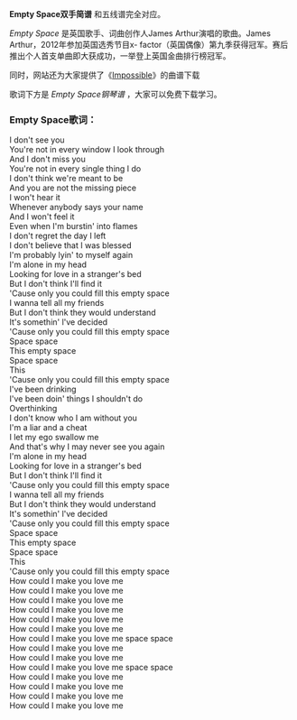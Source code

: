 

**Empty Space双手简谱** 和五线谱完全对应。

_Empty Space_ 是英国歌手、词曲创作人James Arthur演唱的歌曲。James Arthur，2012年参加英国选秀节目x-
factor（英国偶像）第九季获得冠军。赛后推出个人首支单曲即大获成功，一举登上英国金曲排行榜冠军。

同时，网站还为大家提供了《[Impossible](Music-4569-Impossible-James-Arthur.html
"Impossible")》的曲谱下载

歌词下方是 _Empty Space钢琴谱_ ，大家可以免费下载学习。

### Empty Space歌词：

I don't see you  
You're not in every window I look through  
And I don't miss you  
You're not in every single thing I do  
I don't think we're meant to be  
And you are not the missing piece  
I won't hear it  
Whenever anybody says your name  
And I won't feel it  
Even when I'm burstin' into flames  
I don't regret the day I left  
I don't believe that I was blessed  
I'm probably lyin' to myself again  
I'm alone in my head  
Looking for love in a stranger's bed  
But I don't think I'll find it  
'Cause only you could fill this empty space  
I wanna tell all my friends  
But I don't think they would understand  
It's somethin' l've decided  
'Cause only you could fill this empty space  
Space space  
This empty space  
Space space  
This  
'Cause only you could fill this empty space  
I've been drinking  
I've been doin' things I shouldn't do  
Overthinking  
I don't know who I am without you  
I'm a liar and a cheat  
I let my ego swallow me  
And that's why I may never see you again  
I'm alone in my head  
Looking for love in a stranger's bed  
But I don't think I'll find it  
'Cause only you could fill this empty space  
I wanna tell all my friends  
But I don't think they would understand  
It's somethin' l've decided  
'Cause only you could fill this empty space  
Space space  
This empty space  
Space space  
This  
'Cause only you could fill this empty space  
How could I make you love me  
How could I make you love me  
How could I make you love me  
How could I make you love me  
How could I make you love me  
How could I make you love me  
How could I make you love me space space  
How could I make you love me  
How could I make you love me  
How could I make you love me space space  
How could I make you love me  
How could I make you love me  
How could I make you love me  
How could I make you love me

